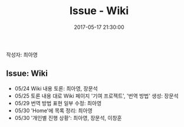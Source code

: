﻿---
layout: post
title:  Issue - Wiki
date:   2017-05-17 21:30:00
comments: false
categories: Issue
---

작성자: 최아영

## Issue: Wiki
* 05/24 Wiki 내용 토론: 최아영, 장문석
* 05/25 토론 내용 대로 Wiki 페이지 '기여 프로젝트', '번역 방법' 생성: 장문석
* 05/29 번역 방법 표현 일부 수정: 최아영
* 05/30 'Home'에 목록 정리: 최아영
* 05/30 '개인별 진행 상황': 최아영, 장문석, 이창훈
